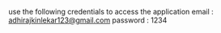 use the following credentials to access the application
email : adhirajkinlekar123@gmail.com password : 1234
